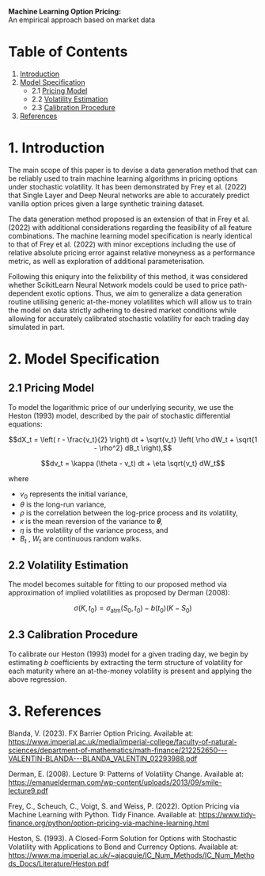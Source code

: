 **Machine Learning Option Pricing:**  
An empirical approach based on market data

# Table of Contents
1. [Introduction](#introduction)
2. [Model Specification](#model-specification)
   * 2.1 [Pricing Model](#pricing-model)
   * 2.2 [Volatility Estimation](#volatility-estimation)
   * 2.3 [Calibration Procedure](#calibration-procedure)
3. [References](#references)


# 1. Introduction

The main scope of this paper is to devise a data generation method that can be reliably used to train machine learning algorithms in pricing options under stochastic volatility. It has been demonstrated by Frey et al. (2022) that Single Layer and Deep Neural networks are able to accurately predict vanilla option prices given a large synthetic training dataset. 

The data generation method proposed is an extension of that in Frey et al. (2022) with additional considerations regarding the feasibility of all feature combinations. The machine learning model specification is nearly identical to that of Frey et al. (2022) with minor exceptions including the use of relative absolute pricing error against relative moneyness as a performance metric, as well as exploration of additional parameterisation.

Following this eniqury into the felixbility of this method, it was considered whether ScikitLearn Neural Network models could be used to price path-dependent exotic options. Thus, we aim to generalize a data generation routine utilising generic at-the-money volatilites which will allow us to train the model on data strictly adhering to desired market conditions while allowing for accurately calibrated stochastic volatility for each trading day simulated in part.


# 2. Model Specification
## 2.1 Pricing Model

To model the logarithmic price of our underlying security, we use the Heston (1993) model, described by the pair of stochastic differential equations:

```math
dX_t = \left( r - \frac{v_t}{2} \right) dt + \sqrt{v_t} \left( \rho dW_t + \sqrt{1 - \rho^2} dB_t \right),
```

```math
dv_t = \kappa (\theta - v_t) dt + \eta \sqrt{v_t} dW_t
```
where
- $v_0$ represents the initial variance,
- $\theta$ is the long-run variance,
- $\rho$ is the correlation between the log-price process and its volatility,
- $\kappa$ is the mean reversion of the variance to **𝜃**,
- $\eta$ is the volatility of the variance process, and 
- $B_t$ , $W_t$ are continuous random walks. 

## 2.2 Volatility Estimation
The model becomes suitable for fitting to our proposed method via approximation of implied volatilities as proposed by Derman (2008):
```math
\sigma(K, t_0) = \sigma_{\text{atm}}(S_0, t_0) - b(t_0)(K - S_0)
```
## 2.3 Calibration Procedure
To calibrate our Heston (1993) model for a given trading day, we begin by estimating $b$ coefficients by extracting the term structure of volatility for each maturity where an at-the-money volatility is present and applying the above regression.
<br>

# 3. References
Blanda, V. (2023). FX Barrier Option Pricing. Available at: https://www.imperial.ac.uk/media/imperial-college/faculty-of-natural-sciences/department-of-mathematics/math-finance/212252650---VALENTIN-BLANDA---BLANDA_VALENTIN_02293988.pdf

Derman, E. (2008). Lecture 9: Patterns of Volatility Change. Available at: https://emanuelderman.com/wp-content/uploads/2013/09/smile-lecture9.pdf 

Frey, C., Scheuch, C., Voigt, S. and Weiss, P. (2022). Option Pricing via Machine Learning with Python. Tidy Finance. 
Available at: https://www.tidy-finance.org/python/option-pricing-via-machine-learning.html

Heston, S. (1993). A Closed-Form Solution for Options with Stochastic Volatility with Applications to Bond and Currency Options.
Available at: https://www.ma.imperial.ac.uk/~ajacquie/IC_Num_Methods/IC_Num_Methods_Docs/Literature/Heston.pdf
